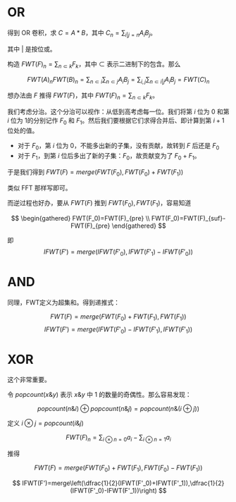 # OR

得到 OR 卷积，求 $C=A*B$，其中 $C_n=\sum_{i|j=n}A_iB_j$。

其中 $|$ 是按位或。

构造 $FWT(F)_n=\sum_{n\subset k}F_k$，其中 $\subset$ 表示二进制下的包含。那么 

$$
FWT(A)_nFWT(B)_n=\sum_{n\subset i}\sum_{n\subset j}A_iB_j=\sum_{i,j}\sum_{n\subset i|j}A_iB_j=FWT(C)_n
$$

想办法由 $F$ 推得 $FWT(F)$，其中 $FWT(F)_n=\sum_{n\subset k}F_k$。

我们考虑分治。这个分治可以视作：从低到高考虑每一位。我们将第 $i$ 位为 0 和第 $i$ 位为 1的分别记作 $F_0$ 和 $F_1$。然后我们要根据它们求得合并后、即计算到第 $i+1$ 位处的值。

- 对于 $F_0$，第 $i$ 位为 0，不能多出新的子集，没有贡献，故转到 $F$ 后还是 $F_0$
- 对于 $F_1$，到第 $i$ 位后多出了新的子集：$F_0$，故贡献变为了 $F_0+F_1$。

于是我们得到 $FWT(F)=merge(FWT(F_0),FWT(F_0)+FWT(F_1))$

类似 FFT 那样写即可。

而逆过程也好办，要从 $FWT(F)$ 推到 $FWT(F_0),FWT(F_1)$，容易知道

$$
\begin{gathered}
    FWT(F_0)=FWT(F)_{pre}
    \\
    FWT(F_0)=FWT(F)_{suf}-FWT(F)_{pre}
\end{gathered}
$$

即
$$
    IFWT(F')=merge(IFWT(F'_0),IFWT(F'_1)-IFWT(F'_0))
$$

# AND

同理，FWT定义为超集和。得到递推式：

$$
FWT(F)=merge(FWT(F_0)+FWT(F_1),FWT(F_1))
$$
$$
IFWT(F')=merge(IFWT(F'_0)-IFWT(F'_1),IFWT(F'_1))
$$

# XOR

这个非常重要。

令 $popcount(x\&y)$ 表示 $x\& y$ 中 1 的数量的奇偶性。那么容易发现：

$$
popcount(n\&i)\oplus popcount(n\&j)=popcount(n\& (i\oplus j))
$$  

定义 $i\otimes j=popcount(i\& j)$

$$
FWT(F)_n=\sum_{i\otimes n = 0}a_i-\sum_{i\otimes n = 1}a_i
$$

推得

$$
FWT(F)=merge(FWT(F_0)+FWT(F_1),FWT(F_0)-FWT(F_1))
$$

$$
IFWT(F')=merge\left(\dfrac{1}{2}(IFWT(F'_0)+IFWT(F'_1)),\dfrac{1}{2}(IFWT(F'_0)-IFWT(F'_1))\right)
$$
